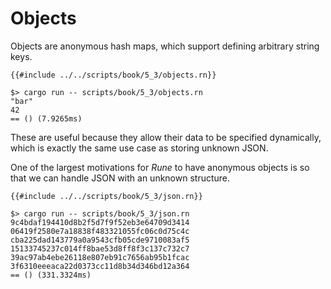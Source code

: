 # Objects

Objects are anonymous hash maps, which support defining arbitrary string keys.

```rust,noplaypen
{{#include ../../scripts/book/5_3/objects.rn}}
```

```text
$> cargo run -- scripts/book/5_3/objects.rn
"bar"
42
== () (7.9265ms)
```

These are useful because they allow their data to be specified dynamically,
which is exactly the same use case as storing unknown JSON.

One of the largest motivations for *Rune* to have anonymous objects is so that
we can handle JSON with an unknown structure.

```rust,noplaypen
{{#include ../../scripts/book/5_3/json.rn}}
```

```text
$> cargo run -- scripts/book/5_3/json.rn
9c4bdaf194410d8b2f5d7f9f52eb3e64709d3414
06419f2580e7a18838f483321055fc06c0d75c4c
cba225dad143779a0a9543cfb05cde9710083af5
15133745237c014ff8bae53d8ff8f3c137c732c7
39ac97ab4ebe26118e807eb91c7656ab95b1fcac
3f6310eeeaca22d0373cc11d8b34d346bd12a364
== () (331.3324ms)
```